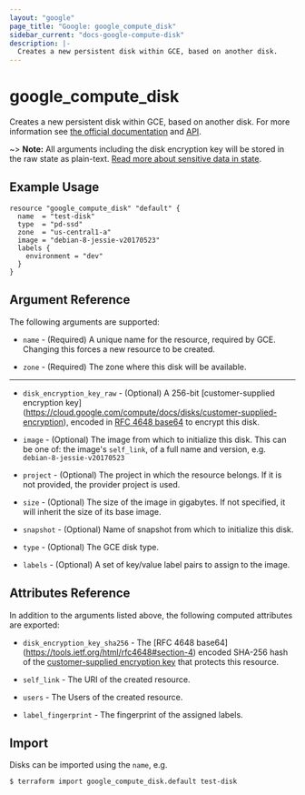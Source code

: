 ```yaml
---
layout: "google"
page_title: "Google: google_compute_disk"
sidebar_current: "docs-google-compute-disk"
description: |-
  Creates a new persistent disk within GCE, based on another disk.
---
```


# google\_compute\_disk

Creates a new persistent disk within GCE, based on another disk. For more information see
[the official documentation](https://cloud.google.com/compute/docs/disks/add-persistent-disk)
and
[API](https://cloud.google.com/compute/docs/reference/latest/disks).

~> **Note:** All arguments including the disk encryption key will be stored in the raw state as plain-text.
[Read more about sensitive data in state](/docs/state/sensitive-data.html).

## Example Usage

```hcl
resource "google_compute_disk" "default" {
  name  = "test-disk"
  type  = "pd-ssd"
  zone  = "us-central1-a"
  image = "debian-8-jessie-v20170523"
  labels {
    environment = "dev"
  }
}
```

## Argument Reference

The following arguments are supported:

* `name` - (Required) A unique name for the resource, required by GCE.
    Changing this forces a new resource to be created.

* `zone` - (Required) The zone where this disk will be available.

- - -

* `disk_encryption_key_raw` - (Optional) A 256-bit [customer-supplied encryption key]
    (https://cloud.google.com/compute/docs/disks/customer-supplied-encryption),
    encoded in [RFC 4648 base64](https://tools.ietf.org/html/rfc4648#section-4)
    to encrypt this disk.

* `image` - (Optional) The image from which to initialize this disk. This can be
    one of: the image's `self_link`, of a full name and version, e.g.
    `debian-8-jessie-v20170523`

* `project` - (Optional) The project in which the resource belongs. If it
    is not provided, the provider project is used.

* `size` - (Optional) The size of the image in gigabytes. If not specified, it
    will inherit the size of its base image.

* `snapshot` - (Optional) Name of snapshot from which to initialize this disk.

* `type` - (Optional) The GCE disk type.

* `labels` - (Optional) A set of key/value label pairs to assign to the image.

## Attributes Reference

In addition to the arguments listed above, the following computed attributes are
exported:

* `disk_encryption_key_sha256` - The [RFC 4648 base64]
    (https://tools.ietf.org/html/rfc4648#section-4) encoded SHA-256 hash of the
    [customer-supplied encryption key](https://cloud.google.com/compute/docs/disks/customer-supplied-encryption)
    that protects this resource.

* `self_link` - The URI of the created resource.

* `users` - The Users of the created resource.

* `label_fingerprint` - The fingerprint of the assigned labels.

## Import

Disks can be imported using the `name`, e.g.

```
$ terraform import google_compute_disk.default test-disk
```
